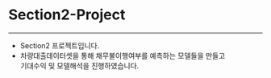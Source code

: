 # Section2-Project
---
* Section2 프로젝트입니다.
* 차량대출데이터셋을 통해 채무불이행여부를 예측하는 모델들을 만들고  
기대수익 및 모델해석을 진행하였습니다.
